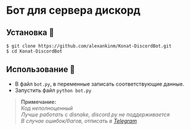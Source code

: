 # Бот для сервера дискорд

## Установка 🎈
```
$ git clone https://github.com/alexankinm/Konat-DiscordBot.git
$ cd Konat-DiscordBot
```

## Использование 🎈
- В файл `bot.py`, в переменные записать соответствующие данные.
- Запустить файл `python bot.py`

> **Примечание:** \
*Код неполноценный* \
*Лучше работать с disnake, discord.py не поддерживается* \
*В случае ошибок/багов, отписать в [Telegram](https://t.me/AlexanMaks)*

